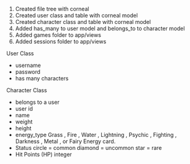 
1.  Created file tree with corneal
2.  Created user class and table with corneal model
3.  Created character class and table with corneal model
4.  Added has_many to user model and belongs_to to character model
5.  Added games folder to app/views
6.  Added sessions folder to app/views

User Class
- username
- password
- has many characters

Character Class
- belongs to a user
- user id
- name
- weight
- height
- energy_type
  Grass , Fire , Water , Lightning , Psychic , Fighting , Darkness , Metal , or Fairy  Energy card.
- Status
  circle = common
  diamond = uncommon
  star = rare
- Hit Points (HP)
  integer
